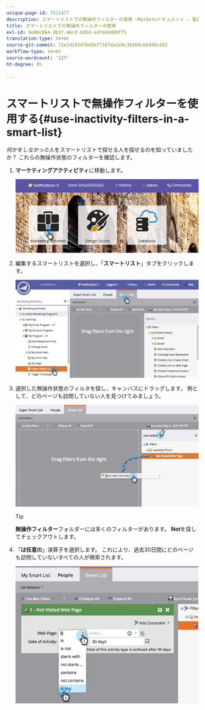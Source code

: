 ```yaml
---
unique-page-id: 7511477
description: スマートリストでの無操作フィルターの使用 —Marketoドキュメント — 製品ドキュメント
title: スマートリストでの無操作フィルターの使用
exl-id: 9e00c864-db3f-46cd-b65d-e4fd49d89ff5
translation-type: tm+mt
source-git-commit: 72e1d29347bd5b77107da1e9c30169cb6490c432
workflow-type: tm+mt
source-wordcount: '127'
ht-degree: 0%

---
```


# スマートリストで無操作フィルターを使用する{#use-inactivity-filters-in-a-smart-list}

*何かをしなかった*&#x200B;人をスマートリストで探せる人を探せるのを知っていましたか？ これらの無操作状態のフィルターを確認します。

1. **マーケティングアクティビティ**&#x200B;に移動します。

   ![](assets/login-marketing-activities-3.png)

1. 編集するスマートリストを選択し、「**スマートリスト**」タブをクリックします。

   ![](assets/smartlist-choose.png)

1. 選択した無操作状態のフィルタを探し、キャンバスにドラッグします。 例として、どのページも訪問していない人を見つけてみましょう。

   ![](assets/draginactivityfilter.png)

   >[!TIP]
   >
   >**無操作フィルター**&#x200B;フォルダーには多くのフィルターがあります。 **Not**&#x200B;を探してチェックアウトします。

1. 「**は任意の**」演算子を選択します。 これにより、過去30日間にどのページも訪問していないすべての人が検索されます。

   ![](assets/mysmartlist-people.jpg)
